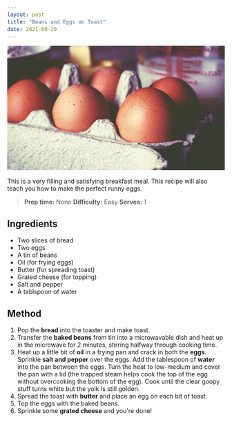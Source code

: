 ```yaml
---
layout: post
title: "Beans and Eggs on Toast"
date: 2021-09-20
---
```

![eggs](/assets/images/eggs.jpeg "Beans and Eggs on Toast")

This is a very filling and satisfying breakfast meal. This recipe will also teach you how to make the perfect runny eggs.

>**Prep time:** None
>**Difficulty:** Easy
>**Serves:** 1

## Ingredients
* Two slices of bread
* Two eggs
* A tin of beans
* Oil (for frying eggs)
* Butter (for spreading toast)
* Grated cheese (for topping)
* Salt and pepper
* A tablspoon of water

## Method
1. Pop the **bread** into the toaster and make toast.
2. Transfer the **baked beans** from tin into a microwavable dish and heat up in the microwave for 2 minutes, stirring halfway through cooking time.
3. Heat up a little bit of **oil** in a frying pan and crack in both the **eggs**. Sprinkle **salt and pepper** over the eggs. Add the tablespoon of **water** into the pan between the eggs. Turn the heat to low-medium and cover the pan with a lid (the trapped steam helps cook the top of the egg without overcooking the bottom of the egg). Cook until the clear goopy stuff turns white but the yolk is still golden.
4. Spread the toast with **butter** and place an egg on each bit of toast.
5. Top the eggs with the baked beans.
6. Sprinkle some **grated cheese** and you're done!

